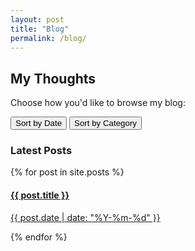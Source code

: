 ```yaml
---
layout: post
title: "Blog"
permalink: /blog/
---
```


## My Thoughts

Choose how you'd like to browse my blog:

<div id="blog-controls">
    <button onclick="showByDate()">Sort by Date</button>
    <button onclick="showByCategory()">Sort by Category</button>
</div>

<div id="posts-by-date">
  <h3>Latest Posts</h3>
  <div class="blog-grid">
    {% for post in site.posts %}
      <a href="{{ post.url }}" class="blog-card" {% if post.featured_image %}style="background-image: url('{{ post.featured_image }}');"{% endif %}>
        <div class="blog-card-text">
          <h4>{{ post.title }}</h4>
          <p class="post-date">{{ post.date | date: "%Y-%m-%d" }}</p>
        </div>
      </a>
    {% endfor %}
  </div>
</div>

<div id="posts-by-category" style="display: none;">
  <h3>Browse by Category</h3>

  {% assign categories = "Disc Golf, Life Lessons, Health + Wellness, Ramblings" | split: ", " %}

  {% for category in categories %}
    <h4>{{ category }}</h4>
    <div class="blog-grid">
      {% for post in site.posts %}
        {% if post.categories contains category %}
          <a href="{{ post.url }}" class="blog-card" {% if post.featured_image %}style="background-image: url('{{ post.featured_image }}');"{% endif %}>
            <div class="blog-card-text">
              <h5>{{ post.title }}</h5>
              <p class="post-date">{{ post.date | date: "%Y-%m-%d" }}</p>
            </div>
          </a>
        {% endif %}
      {% endfor %}
    </div>
  {% endfor %}
</div>

<script>
  function showByDate() {
    document.getElementById('posts-by-date').style.display = 'block';
    document.getElementById('posts-by-category').style.display = 'none';
  }

  function showByCategory() {
    document.getElementById('posts-by-date').style.display = 'none';
    document.getElementById('posts-by-category').style.display = 'block';
  }
</script>